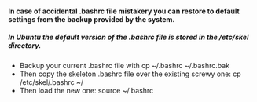 #### In case of accidental .bashrc file mistakery you can restore to default settings from the backup provided by the system. 
##### In Ubuntu the default version of the .bashrc file is stored in the /etc/skel directory.
- Backup your current .bashrc file with cp ~/.bashrc ~/.bashrc.bak
- Then copy the skeleton .bashrc file over the existing screwy one: cp /etc/skel/.bashrc ~/
- Then load the new one: source ~/.bashrc
